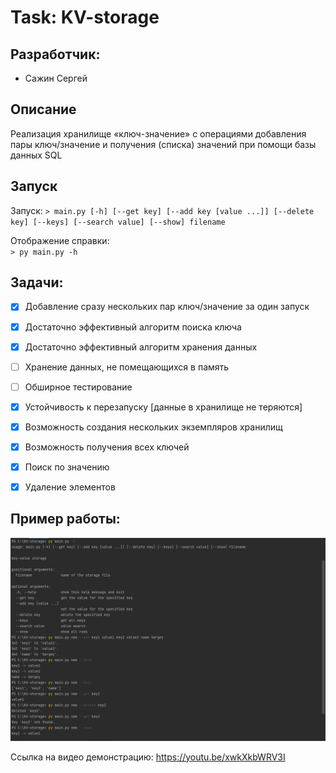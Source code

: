 # Task: KV-storage

## Разработчик:
- Сажин Сергей

## Описание
Реализация хранилище «ключ-значение» с операциями добавления пары ключ/значение и получения (списка) значений при помощи базы данных SQL

## Запуск
Запуск: `> main.py [-h] [--get key] [--add key [value ...]] [--delete key] [--keys] [--search value] [--show] filename`

Отображение справки:   
`> py main.py -h`  

## Задачи:
- [x] Добавление сразу нескольких пар ключ/значение за один запуск
- [x] Достаточно эффективный алгоритм поиска ключа
- [x] Достаточно эффективный алгоритм хранения данных
- [ ] Хранение данных, не помещающихся в память
- [ ] Обширное тестирование
- [x] Устойчивость к перезапуску [данные в хранилище не теряются]
- [x] Возможность создания нескольких экземпляров хранилищ
- [x] Возможность получения всех ключей
- [x] Поиск по значению
- [x] Удаление элементов


## Пример работы:
![alt text](screens/kv.png)

Ссылка на видео демонстрацию:
https://youtu.be/xwkXkbWRV3I
